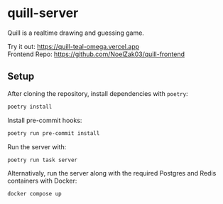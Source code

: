 # quill-server

Quill is a realtime drawing and guessing game.

Try it out: https://quill-teal-omega.vercel.app \
Frontend Repo: https://github.com/NoelZak03/quill-frontend

## Setup

After cloning the repository, install dependencies with `poetry`:
```sh
poetry install
```

Install pre-commit hooks:
```sh
poetry run pre-commit install
```

Run the server with:
```sh
poetry run task server
```

Alternativaly, run the server along with the required Postgres and Redis containers with Docker:
```sh
docker compose up
```
